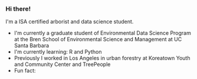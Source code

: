 ### Hi there!

I'm a ISA certified arborist and data science student. 

- I'm currently a graduate student of Environmental Data Science Program at the Bren School of Environmental Science and Management at UC Santa Barbara
- I'm currently learning: R and Python
- Previously I worked in Los Angeles in urban forestry at Koreatown Youth and Community Center and TreePeople
- Fun fact: 

<!--
**cboyajian/cboyajian** is a ✨ _special_ ✨ repository because its `README.md` (this file) appears on your GitHub profile.

Here are some ideas to get you started:

- 🔭 I’m currently working on ...
- 🌱 I’m currently learning ...
- 👯 I’m looking to collaborate on ...
- 🤔 I’m looking for help with ...
- 💬 Ask me about ...
- 📫 How to reach me: ...
- 😄 Pronouns: ...
- ⚡ Fun fact: ...
-->

